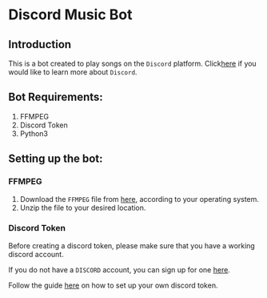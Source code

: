 # Discord Music Bot

## Introduction
This is a bot created to play songs on the `Discord` platform. Click[here](https://discord.com/) if you would like to learn more about `Discord`.

## Bot Requirements:
1. FFMPEG
2. Discord Token
3. Python3

## Setting up the bot:
### FFMPEG
1. Download the `FFMPEG` file from [here](https://ffmpeg.org/download.html#build-windows), according to your operating system.
2. Unzip the file to your desired location. 

### Discord Token
Before creating a discord token, please make sure that you have a working discord account. 

If you do not have a `DISCORD` account, you can sign up for one [here](https://discord.com/register).

Follow the guide [here](https://github.com/reactiflux/discord-irc/wiki/Creating-a-discord-bot-&-getting-a-token) on how to set up your own discord token.
